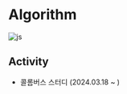 # Algorithm
![js](https://img.shields.io/badge/JavaScript-F7DF1E?style=for-the-badge&logo=JavaScript&logoColor=white)

## Activity
- 콜롬버스 스터디 (2024.03.18 ~ )
